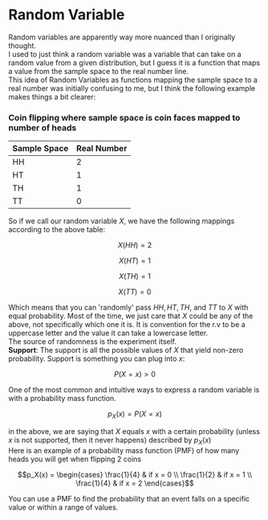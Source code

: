 # Random Variable
Random variables are apparently way more nuanced than I originally thought.  
I used to just think a random variable was a variable that can take on a random value from a given distribution, but I guess it is a function that maps a value from the sample space to the real number line.  
This idea of Random Variables as functions mapping the sample space to a real number was initially confusing to me, but I think the following example makes things a bit clearer:  
### Coin flipping where sample space is coin faces mapped to number of heads
|Sample Space|Real Number|
|------------|-----------|
|HH          |2          |
|HT          |1          |
|TH          |1          |
|TT          |0          |

So if we call our random variable $X$, we have the following mappings according to the above table:  
```math
X(HH) = 2
```
```math
X(HT) = 1
```
```math
X(TH) = 1
```
```math
X(TT) = 0
```
Which means that you can 'randomly' pass $HH, HT, TH,$ and $TT$ to $X$ with equal probability. 
Most of the time, we just care that $X$ could be any of the above, not specifically which one it is.  It is convention for the r.v to be a uppercase letter and the value it can take a lowercase letter.  
The source of randomness is the experiment itself.  
**Support**: The support is all the possible values of $X$ that yield non-zero probability.  Support is something you can plug into $x$:
```math
P(X = x) \gt 0
```
One of the most common and intuitive ways to express a random variable is with a probability mass function.  
```math
p_X(x) = P(X = x)
```
in the above, we are saying that $X$ equals $x$ with a certain probability (unless $x$ is not supported, then it never happens) described by $p_X(x)$  
Here is an example of a probability mass function (PMF) of how many heads you will get when flipping 2 coins
```math
p_X(x) = \begin{cases}
\frac{1}{4} & if x = 0 \\
\frac{1}{2} & if x = 1 \\
\frac{1}{4} & if x = 2 
\end{cases}
```
You can use a PMF to find the probability that an event falls on a specific value or within a range of values.  

